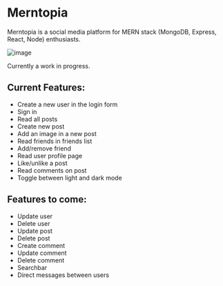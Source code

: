 # Merntopia

Merntopia is a social media platform for MERN stack (MongoDB, Express, React, Node) enthusiasts.

![image](https://user-images.githubusercontent.com/97556168/220455723-3af89390-3b74-460e-ad10-e54d31fd8c5c.png)

Currently a work in progress.

## Current Features:
  - Create a new user in the login form
  - Sign in
  - Read all posts
  - Create new post
  - Add an image in a new post
  - Read friends in friends list
  - Add/remove friend
  - Read user profile page
  - Like/unlike a post
  - Read comments on post
  - Toggle between light and dark mode

## Features to come:
  - Update user
  - Delete user
  - Update post
  - Delete post
  - Create comment
  - Update comment
  - Delete comment
  - Searchbar
  - Direct messages between users


<!-- test -->
